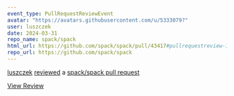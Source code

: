 ```yaml
---
event_type: PullRequestReviewEvent
avatar: "https://avatars.githubusercontent.com/u/5333079?"
user: luszczek
date: 2024-03-31
repo_name: spack/spack
html_url: https://github.com/spack/spack/pull/43417#pullrequestreview-1970315765
repo_url: https://github.com/spack/spack
---
```


<a href='https://github.com/luszczek' target='_blank'>luszczek</a> <a href='https://github.com/spack/spack/pull/43417#pullrequestreview-1970315765' target='_blank'>reviewed</a> a <a href='https://github.com/spack/spack/pull/43417' target='_blank'>spack/spack pull request</a>

<small></small>

<a href='https://github.com/spack/spack/pull/43417#pullrequestreview-1970315765' target='_blank'>View Review</a>